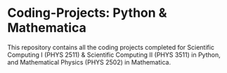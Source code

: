 # Coding-Projects: Python & Mathematica
This repository contains all the coding projects completed for Scientific Computing I (PHYS 2511) & Scientific Computing II (PHYS 3511) in Python, and Mathematical Physics (PHYS 2502) in Mathematica.
